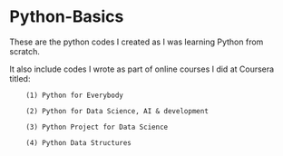# Python-Basics
These are the python codes I created as I was learning Python from scratch.

It also include codes I wrote as part of online courses I did at Coursera titled:

        (1) Python for Everybody

        (2) Python for Data Science, AI & development

        (3) Python Project for Data Science
        
        (4) Python Data Structures
       
